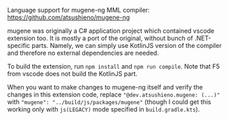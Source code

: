 Language support for mugene-ng MML compiler: https://github.com/atsushieno/mugene-ng

mugene was originally a C# application project which contained vscode extension too. It is mostly a port of the original, without bunch of .NET-specific parts. Namely, we can simply use KotlinJS version of the compiler and therefore no external dependencies are needed.

To build the extension, run `npm install` and `npm run compile`.
Note that F5 from vscode does not build the KotlinJS part.

When you want to make changes to mugene-ng itself and verify the changes in this extension code, replace `"@dev.atsushieno.mugene: (...)"` with `"mugene": "../build/js/packages/mugene"` (though I could get this working only with `js(LEGACY)` mode specified in `build.gradle.kts`).
